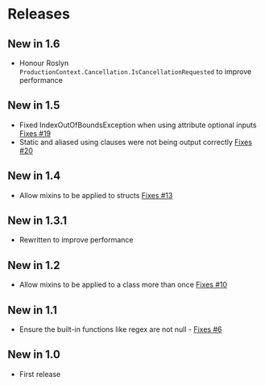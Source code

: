 # Releases

## New in 1.6
* Honour Roslyn `ProductionContext.Cancellation.IsCancellationRequested` to improve performance

## New in 1.5
* Fixed IndexOutOfBoundsException when using attribute optional inputs [Fixes #19](https://github.com/mrpmorris/Morris.Moxy/issues/19)
* Static and aliased using clauses were not being output correctly [Fixes #20](https://github.com/mrpmorris/Morris.Moxy/issues/20)

## New in 1.4
* Allow mixins to be applied to structs [Fixes #13](https://github.com/mrpmorris/Morris.Moxy/issues/13)

## New in 1.3.1
* Rewritten to improve performance

## New in 1.2
* Allow mixins to be applied to a class more than once [Fixes #10](https://github.com/mrpmorris/Morris.Moxy/issues/10)

## New in 1.1
* Ensure the built-in functions like regex are not null - [Fixes #6](https://github.com/mrpmorris/Morris.Moxy/issues/6)

## New in 1.0
* First release

